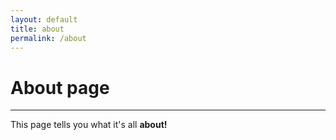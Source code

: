 ```yaml
---
layout: default
title: about
permalink: /about
---
```


# About page
***
This page tells you what it's all **about!**
